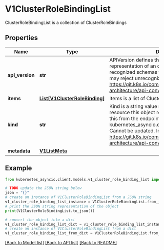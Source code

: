 # V1ClusterRoleBindingList

ClusterRoleBindingList is a collection of ClusterRoleBindings

## Properties

Name | Type | Description | Notes
------------ | ------------- | ------------- | -------------
**api_version** | **str** | APIVersion defines the versioned schema of this representation of an object. Servers should convert recognized schemas to the latest internal value, and may reject unrecognized values. More info: https://git.k8s.io/community/contributors/devel/sig-architecture/api-conventions.md#resources | [optional] 
**items** | [**List[V1ClusterRoleBinding]**](V1ClusterRoleBinding.md) | Items is a list of ClusterRoleBindings | 
**kind** | **str** | Kind is a string value representing the REST resource this object represents. Servers may infer this from the endpoint the kubernetes_asyncio.client submits requests to. Cannot be updated. In CamelCase. More info: https://git.k8s.io/community/contributors/devel/sig-architecture/api-conventions.md#types-kinds | [optional] 
**metadata** | [**V1ListMeta**](V1ListMeta.md) |  | [optional] 

## Example

```python
from kubernetes_asyncio.client.models.v1_cluster_role_binding_list import V1ClusterRoleBindingList

# TODO update the JSON string below
json = "{}"
# create an instance of V1ClusterRoleBindingList from a JSON string
v1_cluster_role_binding_list_instance = V1ClusterRoleBindingList.from_json(json)
# print the JSON string representation of the object
print(V1ClusterRoleBindingList.to_json())

# convert the object into a dict
v1_cluster_role_binding_list_dict = v1_cluster_role_binding_list_instance.to_dict()
# create an instance of V1ClusterRoleBindingList from a dict
v1_cluster_role_binding_list_from_dict = V1ClusterRoleBindingList.from_dict(v1_cluster_role_binding_list_dict)
```
[[Back to Model list]](../README.md#documentation-for-models) [[Back to API list]](../README.md#documentation-for-api-endpoints) [[Back to README]](../README.md)


